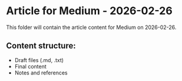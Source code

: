 # Article for Medium - 2026-02-26

This folder will contain the article content for Medium on 2026-02-26.

## Content structure:
- Draft files (.md, .txt)
- Final content
- Notes and references
